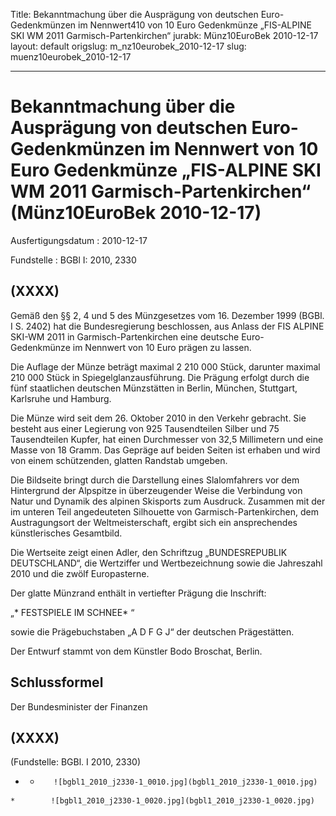 Title: Bekanntmachung über die Ausprägung von deutschen Euro-Gedenkmünzen im Nennwert410
  von 10 Euro Gedenkmünze „FIS-ALPINE SKI WM 2011 Garmisch-Partenkirchen“
jurabk: Münz10EuroBek 2010-12-17
layout: default
origslug: m_nz10eurobek_2010-12-17
slug: muenz10eurobek_2010-12-17

---

# Bekanntmachung über die Ausprägung von deutschen Euro-Gedenkmünzen im Nennwert von 10 Euro Gedenkmünze „FIS-ALPINE SKI WM 2011 Garmisch-Partenkirchen“ (Münz10EuroBek 2010-12-17)

Ausfertigungsdatum
:   2010-12-17

Fundstelle
:   BGBl I: 2010, 2330


## (XXXX)

Gemäß den §§ 2, 4 und 5 des Münzgesetzes vom 16. Dezember 1999 (BGBl.
I S. 2402) hat die Bundesregierung beschlossen, aus Anlass der FIS
ALPINE SKI-WM 2011 in Garmisch-Partenkirchen eine deutsche Euro-
Gedenkmünze im Nennwert von 10 Euro prägen zu lassen.

Die Auflage der Münze beträgt maximal 2 210 000 Stück, darunter
maximal 210 000 Stück in Spiegelglanzausführung. Die Prägung erfolgt
durch die fünf staatlichen deutschen Münzstätten in Berlin, München,
Stuttgart, Karlsruhe und Hamburg.

Die Münze wird seit dem 26. Oktober 2010 in den Verkehr gebracht. Sie
besteht aus einer Legierung von 925 Tausendteilen Silber und 75
Tausendteilen Kupfer, hat einen Durchmesser von 32,5 Millimetern und
eine Masse von 18 Gramm. Das Gepräge auf beiden Seiten ist erhaben und
wird von einem schützenden, glatten Randstab umgeben.

Die Bildseite bringt durch die Darstellung eines Slalomfahrers vor dem
Hintergrund der Alpspitze in überzeugender Weise die Verbindung von
Natur und Dynamik des alpinen Skisports zum Ausdruck. Zusammen mit der
im unteren Teil angedeuteten Silhouette von Garmisch-Partenkirchen,
dem Austragungsort der Weltmeisterschaft, ergibt sich ein
ansprechendes künstlerisches Gesamtbild.

Die Wertseite zeigt einen Adler, den Schriftzug „BUNDESREPUBLIK
DEUTSCHLAND“, die Wertziffer und Wertbezeichnung sowie die Jahreszahl
2010 und die zwölf Europasterne.

Der glatte Münzrand enthält in vertiefter Prägung die Inschrift:

„*              FESTSPIELE IM SCHNEE*             “

sowie die Prägebuchstaben „A D F G J“ der deutschen Prägestätten.

Der Entwurf stammt von dem Künstler Bodo Broschat, Berlin.


## Schlussformel

Der Bundesminister der Finanzen


## (XXXX)

(Fundstelle: BGBl. I 2010, 2330)


*    *        ![bgbl1_2010_j2330-1_0010.jpg](bgbl1_2010_j2330-1_0010.jpg)
    *        ![bgbl1_2010_j2330-1_0020.jpg](bgbl1_2010_j2330-1_0020.jpg)


